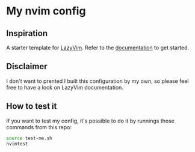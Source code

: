 # My nvim config

## Inspiration

A starter template for [LazyVim](https://github.com/LazyVim/LazyVim).
Refer to the [documentation](https://lazyvim.github.io/installation) to get started.

## Disclaimer

I don't want to prented I built this configuration by my own, so please feel free to have a look on LazyVim
documentation.

## How to test it

If you want to test my config, it's possible to do it by runnings those commands from this repo:

```bash
source test-me.sh
nvimtest
```

